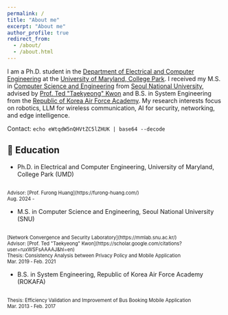 ```yaml
---
permalink: /
title: "About me"
excerpt: "About me"
author_profile: true
redirect_from: 
  - /about/
  - /about.html
---
```


I am a Ph.D. student in the [Department of Electrical and Computer Engineering](https://www.ece.umd.edu/) at the [University of Maryland, College Park](https://www.umd.edu/). I received my M.S. in [Computer Science and Engineering](https://cse.snu.ac.kr/) from [Seoul National University](https://www.snu.ac.kr/), advised by [Prof. Ted "Taekyeong" Kwon](https://scholar.google.com/citations?user=ruxWSFsAAAAJ&hl=en) and B.S. in System Engineering from the [Republic of Korea Air Force Academy](https://rokaf.airforce.mil.kr/afa/index.do). My research interests focus on robotics, LLM for wireless communication, AI for security, networking, and edge intelligence.

Contact: <code>echo eWtqdW5nQHVtZC5lZHUK | base64 --decode</code>

🏫 Education
------
* Ph.D. in Electrical and Computer Engineering, University of Maryland, College Park (UMD)
<span style="font-size:80%">
<br>Advisor: [Prof. Furong Huang](https://furong-huang.com/)
<br>Aug. 2024 -
</span>

* M.S. in Computer Science and Engineering, Seoul National University (SNU)
<span style="font-size:80%">
<br>[Network Convergence and Security Laboratory](https://mmlab.snu.ac.kr/)
<br>Advisor: [Prof. Ted "Taekyeong" Kwon](https://scholar.google.com/citations?user=ruxWSFsAAAAJ&hl=en)
<br>Thesis: Consistency Analysis between Privacy Policy and Mobile Application
<br>Mar. 2019 ‑ Feb. 2021
</span>

* B.S. in System Engineering, Republic of Korea Air Force Academy (ROKAFA)
<span style="font-size:80%">
<br>Thesis: Efficiency Validation and Improvement of Bus Booking Mobile Application
<br>Mar. 2013 ‑ Feb. 2017
</span>